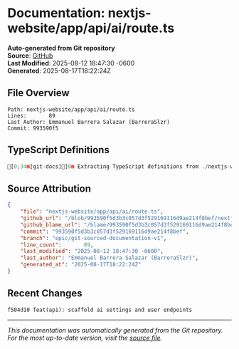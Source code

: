 # Documentation: nextjs-website/app/api/ai/route.ts

**Auto-generated from Git repository**  
**Source**: [GitHub](/blob/993590f5d3b3c057d3f529169116d9ae214f8bef/nextjs-website/app/api/ai/route.ts)  
**Last Modified**: 2025-08-12 18:47:30 -0600  
**Generated**: 2025-08-17T18:22:24Z

## File Overview

```
Path: nextjs-website/app/api/ai/route.ts
Lines:       89
Last Author: Emmanuel Barrera Salazar (BarreraSlzr)
Commit: 993590f5
```

## TypeScript Definitions

```typescript
[0;34m[git-docs][0m Extracting TypeScript definitions from ./nextjs-website/app/api/ai/route.ts
```

## Source Attribution

```json
{
    "file": "nextjs-website/app/api/ai/route.ts",
    "github_url": "/blob/993590f5d3b3c057d3f529169116d9ae214f8bef/nextjs-website/app/api/ai/route.ts",
    "github_blame_url": "/blame/993590f5d3b3c057d3f529169116d9ae214f8bef/nextjs-website/app/api/ai/route.ts",
    "commit": "993590f5d3b3c057d3f529169116d9ae214f8bef",
    "branch": "epic/git-sourced-documentation-v1",
    "line_count":       89,
    "last_modified": "2025-08-12 18:47:30 -0600",
    "last_author": "Emmanuel Barrera Salazar (BarreraSlzr)",
    "generated_at": "2025-08-17T18:22:24Z"
}
```

## Recent Changes

```diff
f504d10 feat(api): scaffold ai settings and user endpoints
```

---
*This documentation was automatically generated from the Git repository. 
For the most up-to-date version, visit the [source file](/blob/993590f5d3b3c057d3f529169116d9ae214f8bef/nextjs-website/app/api/ai/route.ts).*
